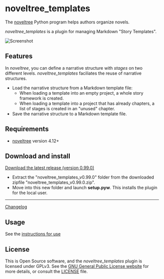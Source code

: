 # noveltree_templates

The [noveltree](https://peter88213.github.io/noveltree/) Python program helps authors organize novels.

*noveltree_templates* is a plugin for managing Markdown "Story Templates".

![Screenshot](Screenshots/screen01.png)

## Features

In *noveltree*, you can define a narrative structure with *stages* on two different levels. *noveltree_templates* faciliates the reuse of narrative structures.

- Load the narrative structure from a Markdown template file:
    - When loading a template into an empty project, a whole story framework is created.
    - When loading a template into a project that has already chapters, a list of stages is created in an "unused" chapter.
- Save the narrative structure to a Markdown template file. 


## Requirements

- [noveltree](https://peter88213.github.io/noveltree/) version 4.12+

## Download and install

[Download the latest release (version 0.99.0)](https://github.com/peter88213/noveltree_templates/raw/main/dist/noveltree_templates_v0.99.0.zip)

- Extract the "noveltree_templates_v0.99.0" folder from the downloaded zipfile "noveltree_templates_v0.99.0.zip".
- Move into this new folder and launch **setup.pyw**. This installs the plugin for the local user.

---

[Changelog](changelog)

## Usage

See the [instructions for use](usage)

## License

This is Open Source software, and the *noveltree_templates* plugin is licensed under GPLv3. See the
[GNU General Public License website](https://www.gnu.org/licenses/gpl-3.0.en.html) for more
details, or consult the [LICENSE](https://github.com/peter88213/noveltree_templates/blob/main/LICENSE) file.
